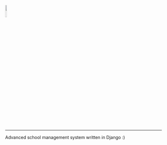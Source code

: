 <img src="https://s20.picofile.com/file/8447413126/picoschool.png" width="10%">
<hr>
Advanced school management system written in Django :)
